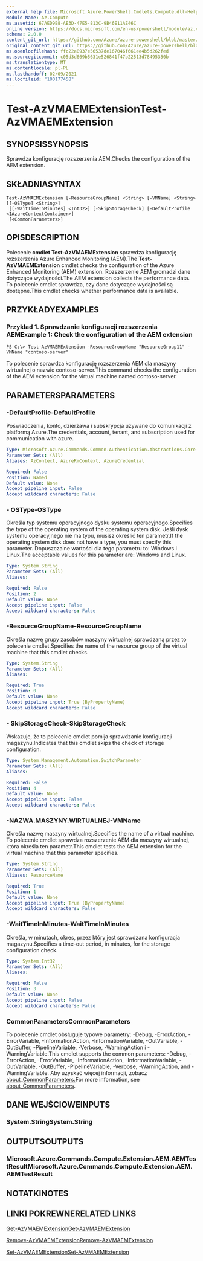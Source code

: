 ```yaml
---
external help file: Microsoft.Azure.PowerShell.Cmdlets.Compute.dll-Help.xml
Module Name: Az.Compute
ms.assetid: 67AED9B8-AE3D-47E5-813C-9B46E11AE46C
online version: https://docs.microsoft.com/en-us/powershell/module/az.compute/test-azvmaemextension
schema: 2.0.0
content_git_url: https://github.com/Azure/azure-powershell/blob/master/src/Compute/Compute/help/Test-AzVMAEMExtension.md
original_content_git_url: https://github.com/Azure/azure-powershell/blob/master/src/Compute/Compute/help/Test-AzVMAEMExtension.md
ms.openlocfilehash: ffc22a8937e56537de167046f661ee4b5d262fed
ms.sourcegitcommit: c05d3d669b5631e526841f47b22513d78495350b
ms.translationtype: MT
ms.contentlocale: pl-PL
ms.lasthandoff: 02/09/2021
ms.locfileid: "100177458"
---
```

# <span data-ttu-id="d0031-101">Test-AzVMAEMExtension</span><span class="sxs-lookup"><span data-stu-id="d0031-101">Test-AzVMAEMExtension</span></span>

## <span data-ttu-id="d0031-102">SYNOPSIS</span><span class="sxs-lookup"><span data-stu-id="d0031-102">SYNOPSIS</span></span>
<span data-ttu-id="d0031-103">Sprawdza konfigurację rozszerzenia AEM.</span><span class="sxs-lookup"><span data-stu-id="d0031-103">Checks the configuration of the AEM extension.</span></span>

## <span data-ttu-id="d0031-104">SKŁADNIA</span><span class="sxs-lookup"><span data-stu-id="d0031-104">SYNTAX</span></span>

```
Test-AzVMAEMExtension [-ResourceGroupName] <String> [-VMName] <String> [[-OSType] <String>]
 [[-WaitTimeInMinutes] <Int32>] [-SkipStorageCheck] [-DefaultProfile <IAzureContextContainer>]
 [<CommonParameters>]
```

## <span data-ttu-id="d0031-105">OPIS</span><span class="sxs-lookup"><span data-stu-id="d0031-105">DESCRIPTION</span></span>
<span data-ttu-id="d0031-106">Polecenie **cmdlet Test-AzVMAEMExtension** sprawdza konfigurację rozszerzenia Azure Enhanced Monitoring (AEM).</span><span class="sxs-lookup"><span data-stu-id="d0031-106">The **Test-AzVMAEMExtension** cmdlet checks the configuration of the Azure Enhanced Monitoring (AEM) extension.</span></span>
<span data-ttu-id="d0031-107">Rozszerzenie AEM gromadzi dane dotyczące wydajności.</span><span class="sxs-lookup"><span data-stu-id="d0031-107">The AEM extension collects the performance data.</span></span>
<span data-ttu-id="d0031-108">To polecenie cmdlet sprawdza, czy dane dotyczące wydajności są dostępne.</span><span class="sxs-lookup"><span data-stu-id="d0031-108">This cmdlet checks whether performance data is available.</span></span>

## <span data-ttu-id="d0031-109">PRZYKŁADY</span><span class="sxs-lookup"><span data-stu-id="d0031-109">EXAMPLES</span></span>

### <span data-ttu-id="d0031-110">Przykład 1. Sprawdzanie konfiguracji rozszerzenia AEM</span><span class="sxs-lookup"><span data-stu-id="d0031-110">Example 1: Check the configuration of the AEM extension</span></span>
```
PS C:\> Test-AzVMAEMExtension -ResourceGroupName "ResourceGroup11" -VMName "contoso-server"
```

<span data-ttu-id="d0031-111">To polecenie sprawdza konfigurację rozszerzenia AEM dla maszyny wirtualnej o nazwie contoso-server.</span><span class="sxs-lookup"><span data-stu-id="d0031-111">This command checks the configuration of the AEM extension for the virtual machine named contoso-server.</span></span>

## <span data-ttu-id="d0031-112">PARAMETERS</span><span class="sxs-lookup"><span data-stu-id="d0031-112">PARAMETERS</span></span>

### <span data-ttu-id="d0031-113">-DefaultProfile</span><span class="sxs-lookup"><span data-stu-id="d0031-113">-DefaultProfile</span></span>
<span data-ttu-id="d0031-114">Poświadczenia, konto, dzierżawa i subskrypcja używane do komunikacji z platformą Azure.</span><span class="sxs-lookup"><span data-stu-id="d0031-114">The credentials, account, tenant, and subscription used for communication with azure.</span></span>

```yaml
Type: Microsoft.Azure.Commands.Common.Authentication.Abstractions.Core.IAzureContextContainer
Parameter Sets: (All)
Aliases: AzContext, AzureRmContext, AzureCredential

Required: False
Position: Named
Default value: None
Accept pipeline input: False
Accept wildcard characters: False
```

### <span data-ttu-id="d0031-115">- OSType</span><span class="sxs-lookup"><span data-stu-id="d0031-115">-OSType</span></span>
<span data-ttu-id="d0031-116">Określa typ systemu operacyjnego dysku systemu operacyjnego.</span><span class="sxs-lookup"><span data-stu-id="d0031-116">Specifies the type of the operating system of the operating system disk.</span></span>
<span data-ttu-id="d0031-117">Jeśli dysk systemu operacyjnego nie ma typu, musisz określić ten parametr.</span><span class="sxs-lookup"><span data-stu-id="d0031-117">If the operating system disk does not have a type, you must specify this parameter.</span></span>
<span data-ttu-id="d0031-118">Dopuszczalne wartości dla tego parametru to: Windows i Linux.</span><span class="sxs-lookup"><span data-stu-id="d0031-118">The acceptable values for this parameter are: Windows and Linux.</span></span>

```yaml
Type: System.String
Parameter Sets: (All)
Aliases:

Required: False
Position: 2
Default value: None
Accept pipeline input: False
Accept wildcard characters: False
```

### <span data-ttu-id="d0031-119">-ResourceGroupName</span><span class="sxs-lookup"><span data-stu-id="d0031-119">-ResourceGroupName</span></span>
<span data-ttu-id="d0031-120">Określa nazwę grupy zasobów maszyny wirtualnej sprawdzaną przez to polecenie cmdlet.</span><span class="sxs-lookup"><span data-stu-id="d0031-120">Specifies the name of the resource group of the virtual machine that this cmdlet checks.</span></span>

```yaml
Type: System.String
Parameter Sets: (All)
Aliases:

Required: True
Position: 0
Default value: None
Accept pipeline input: True (ByPropertyName)
Accept wildcard characters: False
```

### <span data-ttu-id="d0031-121">- SkipStorageCheck</span><span class="sxs-lookup"><span data-stu-id="d0031-121">-SkipStorageCheck</span></span>
<span data-ttu-id="d0031-122">Wskazuje, że to polecenie cmdlet pomija sprawdzanie konfiguracji magazynu.</span><span class="sxs-lookup"><span data-stu-id="d0031-122">Indicates that this cmdlet skips the check of storage configuration.</span></span>

```yaml
Type: System.Management.Automation.SwitchParameter
Parameter Sets: (All)
Aliases:

Required: False
Position: 4
Default value: None
Accept pipeline input: False
Accept wildcard characters: False
```

### <span data-ttu-id="d0031-123">-NAZWA.MASZYNY.WIRTUALNEJ</span><span class="sxs-lookup"><span data-stu-id="d0031-123">-VMName</span></span>
<span data-ttu-id="d0031-124">Określa nazwę maszyny wirtualnej.</span><span class="sxs-lookup"><span data-stu-id="d0031-124">Specifies the name of a virtual machine.</span></span>
<span data-ttu-id="d0031-125">To polecenie cmdlet sprawdza rozszerzenie AEM dla maszyny wirtualnej, która określa ten parametr.</span><span class="sxs-lookup"><span data-stu-id="d0031-125">This cmdlet tests the AEM extension for the virtual machine that this parameter specifies.</span></span>

```yaml
Type: System.String
Parameter Sets: (All)
Aliases: ResourceName

Required: True
Position: 1
Default value: None
Accept pipeline input: True (ByPropertyName)
Accept wildcard characters: False
```

### <span data-ttu-id="d0031-126">-WaitTimeInMinutes</span><span class="sxs-lookup"><span data-stu-id="d0031-126">-WaitTimeInMinutes</span></span>
<span data-ttu-id="d0031-127">Określa, w minutach, okres, przez który jest sprawdzana konfiguracja magazynu.</span><span class="sxs-lookup"><span data-stu-id="d0031-127">Specifies a time-out period, in minutes, for the storage configuration check.</span></span>

```yaml
Type: System.Int32
Parameter Sets: (All)
Aliases:

Required: False
Position: 3
Default value: None
Accept pipeline input: False
Accept wildcard characters: False
```

### <span data-ttu-id="d0031-128">CommonParameters</span><span class="sxs-lookup"><span data-stu-id="d0031-128">CommonParameters</span></span>
<span data-ttu-id="d0031-129">To polecenie cmdlet obsługuje typowe parametry: -Debug, -ErrorAction, -ErrorVariable, -InformationAction, -InformationVariable, -OutVariable, -OutBuffer, -PipelineVariable, -Verbose, -WarningAction i -WarningVariable.</span><span class="sxs-lookup"><span data-stu-id="d0031-129">This cmdlet supports the common parameters: -Debug, -ErrorAction, -ErrorVariable, -InformationAction, -InformationVariable, -OutVariable, -OutBuffer, -PipelineVariable, -Verbose, -WarningAction, and -WarningVariable.</span></span> <span data-ttu-id="d0031-130">Aby uzyskać więcej informacji, zobacz [about_CommonParameters.](http://go.microsoft.com/fwlink/?LinkID=113216)</span><span class="sxs-lookup"><span data-stu-id="d0031-130">For more information, see [about_CommonParameters](http://go.microsoft.com/fwlink/?LinkID=113216).</span></span>

## <span data-ttu-id="d0031-131">DANE WEJŚCIOWE</span><span class="sxs-lookup"><span data-stu-id="d0031-131">INPUTS</span></span>

### <span data-ttu-id="d0031-132">System.String</span><span class="sxs-lookup"><span data-stu-id="d0031-132">System.String</span></span>

## <span data-ttu-id="d0031-133">OUTPUTS</span><span class="sxs-lookup"><span data-stu-id="d0031-133">OUTPUTS</span></span>

### <span data-ttu-id="d0031-134">Microsoft.Azure.Commands.Compute.Extension.AEM.AEMTestResult</span><span class="sxs-lookup"><span data-stu-id="d0031-134">Microsoft.Azure.Commands.Compute.Extension.AEM.AEMTestResult</span></span>

## <span data-ttu-id="d0031-135">NOTATKI</span><span class="sxs-lookup"><span data-stu-id="d0031-135">NOTES</span></span>

## <span data-ttu-id="d0031-136">LINKI POKREWNE</span><span class="sxs-lookup"><span data-stu-id="d0031-136">RELATED LINKS</span></span>

[<span data-ttu-id="d0031-137">Get-AzVMAEMExtension</span><span class="sxs-lookup"><span data-stu-id="d0031-137">Get-AzVMAEMExtension</span></span>](./Get-AzVMAEMExtension.md)

[<span data-ttu-id="d0031-138">Remove-AzVMAEMExtension</span><span class="sxs-lookup"><span data-stu-id="d0031-138">Remove-AzVMAEMExtension</span></span>](./Remove-AzVMAEMExtension.md)

[<span data-ttu-id="d0031-139">Set-AzVMAEMExtension</span><span class="sxs-lookup"><span data-stu-id="d0031-139">Set-AzVMAEMExtension</span></span>](./Set-AzVMAEMExtension.md)


